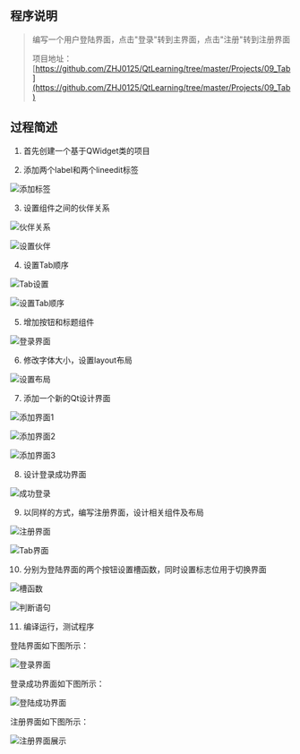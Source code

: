 ## 程序说明

> 编写一个用户登陆界面，点击"登录"转到主界面，点击"注册"转到注册界面
>
> 项目地址：[https://github.com/ZHJ0125/QtLearning/tree/master/Projects/09_Tab](https://github.com/ZHJ0125/QtLearning/tree/master/Projects/09_Tab)

## 过程简述

1. 首先创建一个基于QWidget类的项目

2. 添加两个label和两个lineedit标签

![添加标签](https://github.com/ZHJ0125/QtLearning/blob/master/Image/09_Tab/01_%E6%B7%BB%E5%8A%A0%E6%A0%87%E7%AD%BE.png)

3. 设置组件之间的伙伴关系

![伙伴关系](https://github.com/ZHJ0125/QtLearning/blob/master/Image/09_Tab/02_%E4%BC%99%E4%BC%B4%E5%85%B3%E7%B3%BB.png)

![设置伙伴](https://github.com/ZHJ0125/QtLearning/blob/master/Image/09_Tab/03_%E8%AE%BE%E7%BD%AE%E4%BC%99%E4%BC%B4.png)

4. 设置Tab顺序

![Tab设置](https://github.com/ZHJ0125/QtLearning/blob/master/Image/09_Tab/04_Tab%E8%AE%BE%E7%BD%AE.png)

![设置Tab顺序](https://github.com/ZHJ0125/QtLearning/blob/master/Image/09_Tab/05_%E8%AE%BE%E7%BD%AETab%E9%A1%BA%E5%BA%8F.png)

5. 增加按钮和标题组件

![登录界面](https://github.com/ZHJ0125/QtLearning/blob/master/Image/09_Tab/06_%E7%99%BB%E5%BD%95%E7%95%8C%E9%9D%A2.png)

6. 修改字体大小，设置layout布局

![设置布局](hhttps://github.com/ZHJ0125/QtLearning/blob/master/Image/09_Tab/07_%E8%AE%BE%E7%BD%AE%E4%BD%8D%E7%BD%AE.png)

7. 添加一个新的Qt设计界面

![添加界面1](https://github.com/ZHJ0125/QtLearning/blob/master/Image/09_Tab/08_%E6%B7%BB%E5%8A%A0%E8%AE%BE%E8%AE%A1%E7%95%8C%E9%9D%A2.png)

![添加界面2](https://github.com/ZHJ0125/QtLearning/blob/master/Image/09_Tab/09_%E6%B7%BB%E5%8A%A0%E8%AE%BE%E8%AE%A1%E7%95%8C%E9%9D%A22.png)

![添加界面3](https://github.com/ZHJ0125/QtLearning/blob/master/Image/09_Tab/10_%E6%B7%BB%E5%8A%A0%E8%AE%BE%E8%AE%A1%E7%95%8C%E9%9D%A23.png)

8. 设计登录成功界面

![成功登录](https://github.com/ZHJ0125/QtLearning/blob/master/Image/09_Tab/11_%E7%99%BB%E5%BD%95%E6%88%90%E5%8A%9F.png)

9. 以同样的方式，编写注册界面，设计相关组件及布局

![注册界面](https://github.com/ZHJ0125/QtLearning/blob/master/Image/09_Tab/12_%E6%B3%A8%E5%86%8C%E7%95%8C%E9%9D%A2.png)

![Tab界面](https://github.com/ZHJ0125/QtLearning/blob/master/Image/09_Tab/13_Tab%E7%95%8C%E9%9D%A2.png)

10. 分别为登陆界面的两个按钮设置槽函数，同时设置标志位用于切换界面

![槽函数](https://github.com/ZHJ0125/QtLearning/blob/master/Image/09_Tab/14_%E8%AE%BE%E7%BD%AE%E6%A7%BD%E5%87%BD%E6%95%B0.png)

![判断语句](https://github.com/ZHJ0125/QtLearning/blob/master/Image/09_Tab/15_%E5%88%A4%E6%96%AD%E8%AF%AD%E5%8F%A5.png)

11. 编译运行，测试程序

登陆界面如下图所示：

![登录界面](https://github.com/ZHJ0125/QtLearning/blob/master/Image/09_Tab/16_%E7%99%BB%E5%BD%95%E7%95%8C%E9%9D%A2%E5%B1%95%E7%A4%BA.png)

登录成功界面如下图所示：

![登陆成功界面](https://github.com/ZHJ0125/QtLearning/blob/master/Image/09_Tab/17_%E7%99%BB%E9%99%86%E6%88%90%E5%8A%9F%E7%95%8C%E9%9D%A2.png)

注册界面如下图所示：

![注册界面展示](https://github.com/ZHJ0125/QtLearning/blob/master/Image/09_Tab/18_%E6%B3%A8%E5%86%8C%E7%95%8C%E9%9D%A2%E5%B1%95%E7%A4%BA.png)
